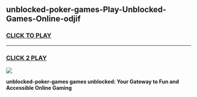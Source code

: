 
## unblocked-poker-games-Play-Unblocked-Games-Online-odjif
<h3>
<a href="https://premium76.site?title=unblocked-poker-games&ref=25A">CLICK TO PLAY</a></h3>
<hr>

<h3>
<a href="https://premium76.site?title=unblocked-poker-games&ref=25A">CLICK 2 PLAY</a>
  
</h3>

<a href="https://premium76.site?title=unblocked-poker-games&ref=25A"><img src="https://clearcache.store/games.png"></a>


**unblocked-poker-games games unblocked: Your Gateway to Fun and Accessible Online Gaming**

